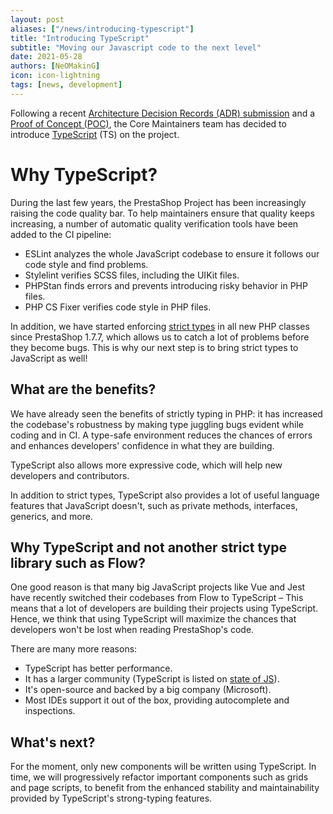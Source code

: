 ```yaml
---
layout: post
aliases: ["/news/introducing-typescript"]
title: "Introducing TypeScript"
subtitle: "Moving our Javascript code to the next level"
date: 2021-05-28
authors: [NeOMakinG]
icon: icon-lightning
tags: [news, development]
---
```


Following a recent [Architecture Decision Records (ADR) submission](https://github.com/PrestaShop/ADR/pull/19) and a [Proof of Concept (POC)](https://github.com/PrestaShop/PrestaShop/pull/23221), the Core Maintainers team has decided to introduce [TypeScript](https://www.typescriptlang.org/) (TS) on the project.

# Why TypeScript?

During the last few years, the PrestaShop Project has been increasingly raising the code quality bar. To help maintainers ensure that quality keeps increasing, a number of automatic quality verification tools have been added to the CI pipeline:
- ESLint analyzes the whole JavaScript codebase to ensure it follows our code style and find problems.
- Stylelint verifies SCSS files, including the UIKit files.
- PHPStan finds errors and prevents introducing risky behavior in PHP files.
- PHP CS Fixer verifies code style in PHP files.

In addition, we have started enforcing [strict types](https://www.php.net/manual/en/language.types.declarations.php#language.types.declarations.strict) in all new PHP classes since PrestaShop 1.7.7, which allows us to catch a lot of problems before they become bugs. This is why our next step is to bring strict types to JavaScript as well!

## What are the benefits?

We have already seen the benefits of strictly typing in PHP: it has increased the codebase's robustness by making type juggling bugs evident while coding and in CI. A type-safe environment reduces the chances of errors and enhances developers' confidence in what they are building.

TypeScript also allows more expressive code, which will help new developers and contributors.

In addition to strict types, TypeScript also provides a lot of useful language features that JavaScript doesn't, such as private methods, interfaces, generics, and more.

## Why TypeScript and not another strict type library such as Flow?

One good reason is that many big JavaScript projects like Vue and Jest have recently switched their codebases from Flow to TypeScript – This means that a lot of developers are building their projects using TypeScript. Hence, we think that using TypeScript will maximize the chances that developers won't be lost when reading PrestaShop's code.

There are many more reasons:
- TypeScript has better performance.
- It has a larger community (TypeScript is listed on [state of JS](https://2020.stateofjs.com/en-US/technologies/)).
- It's open-source and backed by a big company (Microsoft).
- Most IDEs support it out of the box, providing autocomplete and inspections.

## What's next?

For the moment, only new components will be written using TypeScript. In time, we will progressively refactor important components such as grids and page scripts, to benefit from the enhanced stability and maintainability provided by TypeScript's strong-typing features.
